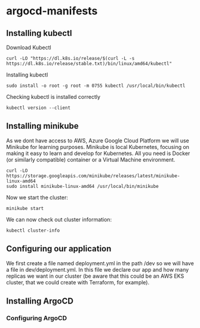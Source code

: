 # argocd-manifests
## Installing kubectl
Download Kubectl
```
curl -LO "https://dl.k8s.io/release/$(curl -L -s https://dl.k8s.io/release/stable.txt)/bin/linux/amd64/kubectl"
```
Installing kubectl
```
sudo install -o root -g root -m 0755 kubectl /usr/local/bin/kubectl
```
Checking kubectl is installed correctly
```
kubectl version --client
```


## Installing minikube
As we dont have access to AWS, Azure Google Cloud Platform we will use Minikube for learning purposes. Minikube is local Kubernetes, focusing on making it easy to learn and develop for Kubernetes. All you need is Docker (or similarly compatible) container or a Virtual Machine environment. 
```
curl -LO https://storage.googleapis.com/minikube/releases/latest/minikube-linux-amd64
sudo install minikube-linux-amd64 /usr/local/bin/minikube
```
Now we start the cluster: 
```
minikube start
```
We can now check out cluster information: 
```
kubectl cluster-info
```
## Configuring our application
We first create a file named deployment.yml in the path /dev so we will have a file in dev/deployment.yml. In this file we declare our app and how many replicas we want in our cluster (be aware that this could be an AWS EKS cluster, that we could create with Terraform, for example). 

## Installing ArgoCD

### Configuring ArgoCD


